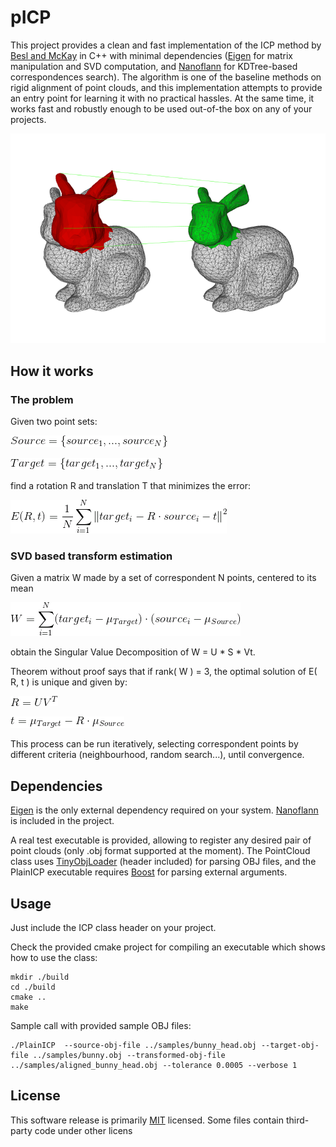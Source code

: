 # pICP
This project provides a clean and fast implementation of the ICP method by [Besl and McKay](https://ieeexplore.ieee.org/document/121791/) in C++ with minimal dependencies ([Eigen](http://eigen.tuxfamily.org) for matrix manipulation and SVD computation, and [Nanoflann](https://github.com/jlblancoc/nanoflann) for KDTree-based correspondences search). The algorithm is one of the baseline methods on rigid alignment of point clouds, and this implementation attempts to provide an entry point for learning it with no practical hassles. At the same time, it works fast and robustly enough to be used out-of-the box on any of your projects.

![](samples/alignment.png)


## How it works
### The problem
Given two point sets:

![](samples/readme_eq1.gif)

![](samples/readme_eq2.gif)

find a rotation R and translation T that minimizes the error:

![](samples/readme_eq3.gif)

### SVD based transform estimation
Given a matrix W made by a set of correspondent N points, centered to its mean

![](samples/readme_eq4.gif)

obtain the Singular Value Decomposition of W = U * S * Vt.

Theorem without proof says that if rank( W ) = 3, the optimal solution of E( R, t ) is unique and given by:

![](samples/readme_eq5.gif)

![](samples/readme_eq6.gif)

This process can be run iteratively, selecting correspondent points by different criteria (neighbourhood, random search...), until convergence.

## Dependencies
[Eigen](http://eigen.tuxfamily.org) is the only external dependency required on your system. [Nanoflann](https://github.com/jlblancoc/nanoflann) is included in the project.

A real test executable is provided, allowing to register any desired pair of point clouds (only .obj format supported at the moment). The PointCloud class uses [TinyObjLoader](https://github.com/syoyo/tinyobjloader) (header included) for parsing OBJ files, and the PlainICP executable requires [Boost](https://www.boost.org/) for parsing external arguments.

## Usage
Just include the ICP class header on your project.

Check the provided cmake project for compiling an executable which shows how to use the class:

```
mkdir ./build
cd ./build
cmake ..
make
```

Sample call with provided sample OBJ files:

```
./PlainICP  --source-obj-file ../samples/bunny_head.obj --target-obj-file ../samples/bunny.obj --transformed-obj-file ../samples/aligned_bunny_head.obj --tolerance 0.0005 --verbose 1
```

## License
This software release is primarily [MIT](https://opensource.org/licenses/MIT) licensed. Some files contain third-party code under other licens
